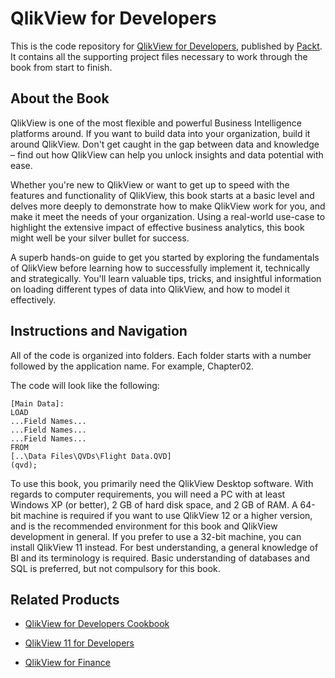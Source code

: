 # QlikView for Developers
This is the code repository for [QlikView for Developers](https://www.packtpub.com/big-data-and-business-intelligence/qlikview-developers?utm_source=github&utm_medium=repository&utm_campaign=9781786469847), published by [Packt](https://www.packtpub.com/?utm_source=github). It contains all the supporting project files necessary to work through the book from start to finish.
## About the Book
QlikView is one of the most flexible and powerful Business Intelligence platforms around. If you want to build data into your organization, build it around QlikView. Don't get caught in the gap between data and knowledge – find out how QlikView can help you unlock insights and data potential with ease.

Whether you're new to QlikView or want to get up to speed with the features and functionality of QlikView, this book starts at a basic level and delves more deeply to demonstrate how to make QlikView work for you, and make it meet the needs of your organization. Using a real-world use-case to highlight the extensive impact of effective business analytics, this book might well be your silver bullet for success.

A superb hands-on guide to get you started by exploring the fundamentals of QlikView before learning how to successfully implement it, technically and strategically. You'll learn valuable tips, tricks, and insightful information on loading different types of data into QlikView, and how to model it effectively.
## Instructions and Navigation
All of the code is organized into folders. Each folder starts with a number followed by the application name. For example, Chapter02.



The code will look like the following:
```
[Main Data]:
LOAD
...Field Names...
...Field Names...
...Field Names...
FROM
[..\Data Files\QVDs\Flight Data.QVD]
(qvd);
```

To use this book, you primarily need the QlikView Desktop software. With regards
to computer requirements, you will need a PC with at least Windows XP (or better),
2 GB of hard disk space, and 2 GB of RAM. A 64-bit machine is required if you
want to use QlikView 12 or a higher version, and is the recommended environment
for this book and QlikView development in general. If you prefer to use a 32-bit
machine, you can install QlikView 11 instead.
For best understanding, a general knowledge of BI and its terminology is required.
Basic understanding of databases and SQL is preferred, but not compulsory for this
book.

## Related Products
* [QlikView for Developers Cookbook](https://www.packtpub.com/big-data-and-business-intelligence/qlikview-developers-cookbook?utm_source=github&utm_medium=repository&utm_campaign=9781782179733)

* [QlikView 11 for Developers](https://www.packtpub.com/big-data-and-business-intelligence/qlikview-11-developers?utm_source=github&utm_medium=repository&utm_campaign=9781849686068)

* [QlikView for Finance](https://www.packtpub.com/application-development/qlikview-finance?utm_source=github&utm_medium=repository&utm_campaign=9781784395742)
